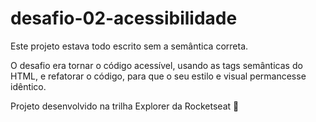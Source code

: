 # desafio-02-acessibilidade

Este projeto estava todo escrito sem a semântica correta.

O desafio era tornar o código acessível, usando as tags semânticas do HTML, e refatorar o código, para que o seu estilo e visual permancesse idêntico.

Projeto desenvolvido na trilha Explorer da Rocketseat 🚀
